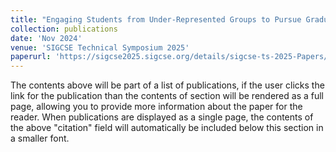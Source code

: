 ```yaml
---
title: "Engaging Students from Under-Represented Groups to Pursue Graduate School in Computer Science and Engineering"
collection: publications
date: 'Nov 2024'
venue: 'SIGCSE Technical Symposium 2025'
paperurl: 'https://sigcse2025.sigcse.org/details/sigcse-ts-2025-Papers/182/Engaging-Students-from-Under-Represented-Groups-to-Pursue-Graduate-School-in-Computer'
---
```


The contents above will be part of a list of publications, if the user clicks the link for the publication than the contents of section will be rendered as a full page, allowing you to provide more information about the paper for the reader. When publications are displayed as a single page, the contents of the above "citation" field will automatically be included below this section in a smaller font.
